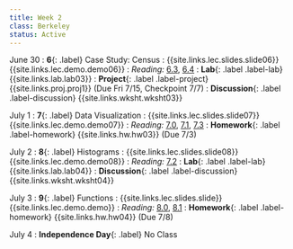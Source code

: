 ```yaml
---
title: Week 2
class: Berkeley
status: Active
---
```


June 30
: **6**{: .label} Case Study: Census
    : {{site.links.lec.slides.slide06}} {{site.links.lec.demo.demo06}}
: _Reading:_ [6.3](https://inferentialthinking.com/chapters/06/3/Example_Population_Trends.html), [6.4](https://inferentialthinking.com/chapters/06/4/Example_Sex_Ratios.html)
: **Lab**{: .label .label-lab} {{site.links.lab.lab03}} 
: **Project**{: .label .label-project} {{site.links.proj.proj1}} (Due Fri 7/15, Checkpoint 7/7)
: **Discussion**{: .label .label-discussion} {{site.links.wksht.wksht03}}

July 1
: **7**{: .label} Data Visualization
    : {{site.links.lec.slides.slide07}} {{site.links.lec.demo.demo07}}
: _Reading:_ [7.0](https://inferentialthinking.com/chapters/07/Visualization.html), [7.1](https://inferentialthinking.com/chapters/07/1/Visualizing_Categorical_Distributions.html), [7.3](https://inferentialthinking.com/chapters/07/3/Overlaid_Graphs.html)
: **Homework**{: .label .label-homework} 
    {{site.links.hw.hw03}} (Due 7/3)

July 2
: **8**{: .label} Histograms
    : {{site.links.lec.slides.slide08}} {{site.links.lec.demo.demo08}}
: _Reading:_ [7.2](https://inferentialthinking.com/chapters/07/2/Visualizing_Numerical_Distributions.html)
: **Lab**{: .label .label-lab} {{site.links.lab.lab04}} 
: **Discussion**{: .label .label-discussion} {{site.links.wksht.wksht04}}

July 3
: **9**{: .label} Functions
    : {{site.links.lec.slides.slide}} {{site.links.lec.demo.demo}}
: _Reading:_ [8.0](https://inferentialthinking.com/chapters/08/Functions_and_Tables.html), [8.1](https://inferentialthinking.com/chapters/08/1/Applying_a_Function_to_a_Column.html)
: **Homework**{: .label .label-homework} 
    {{site.links.hw.hw04}} (Due 7/8)

July 4
: **Independence Day**{: .label} No Class